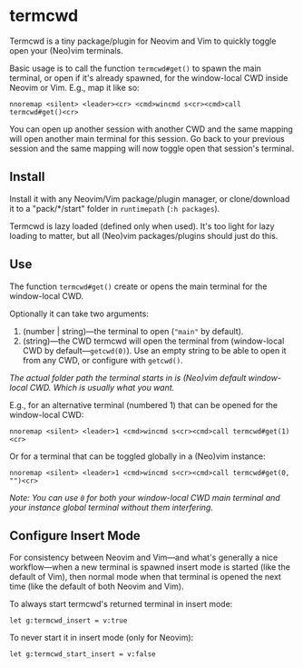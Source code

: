 # termcwd

Termcwd is a tiny package/plugin
for
Neovim and Vim to
quickly toggle open your (Neo)vim terminals.

Basic usage is to call the function `termcwd#get()` to
spawn the main terminal, or open if it's already spawned, for the
window-local CWD inside Neovim or Vim. E.g., map it like
so:

```vim
nnoremap <silent> <leader><cr> <cmd>wincmd s<cr><cmd>call termcwd#get()<cr>
```

You can open up another session
with another CWD and the same
mapping will open another main
terminal for this session. Go
back to your previous session
and the same mapping will now
toggle open that session's
terminal.

## Install

Install it with any Neovim/Vim package/plugin manager, or clone/download it to a "pack/\*/start" folder in `runtimepath` (`:h packages`).

Termcwd is lazy loaded (defined only when used). It's too light for lazy loading to matter,
but all (Neo)vim packages/plugins should just do this.

## Use

The function `termcwd#get()`
create or opens the main terminal for the
window-local CWD.

Optionally it can take two arguments:

1. (number | string)—the terminal to open (`"main"` by default).
2. (string)—the CWD
termcwd will open the terminal
from (window-local
CWD by default—`getcwd(0)`).
Use an empty string to be able to open it from any CWD, or configure with `getcwd()`.

*The actual folder path the
terminal starts in is (Neo)vim
default window-local CWD. Which
is usually what you want.*

E.g., for an alternative terminal (numbered 1) that can be opened for the window-local CWD:

```vim
nnoremap <silent> <leader>1 <cmd>wincmd s<cr><cmd>call termcwd#get(1)<cr>
```

Or for a terminal that can be toggled globally in a (Neo)vim instance:

```vim
nnoremap <silent> <leader>1 <cmd>wincmd s<cr><cmd>call termcwd#get(0, "")<cr>
```

*Note: You can use `0` for both your window-local CWD main terminal and your instance global terminal without them interfering.*

## Configure Insert Mode

For consistency between Neovim and
Vim—and what's generally a nice
workflow—when a new terminal is
spawned insert mode is
started (like the default of Vim),
then normal mode when that terminal
is opened the next time
(like the default of both Neovim
and Vim).

To always start termcwd's returned terminal in insert mode:

```vim
let g:termcwd_insert = v:true
```

To never start it in insert mode (only for Neovim):

```vim
let g:termcwd_start_insert = v:false
```
